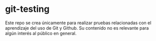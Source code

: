 # git-testing
Este repo se crea únicamente para realizar pruebas relacionadas con el aprendizaje del uso de Git y Github. Su contenido no es relevante para algún interés al público en general.
